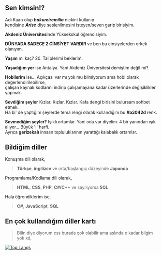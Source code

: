 ## Sen kimsin!?
Adı Kaan olup ***hakureiremilia*** nickini kullanıp  
kendisine ***Arise*** diye seslenilmesini isteyen/seven garip birisiyim.  

**Akdeniz Üniversitesi**nde Yüksekokul öğrencisiyim.  

**DÜNYADA SADECE 2 CİNSİYET VARDIR** ve ben bu cinsiyelerden erkek olanıyım.  

**Yaşım** mı kaç? 20. Taliplerimi beklerim.  

**Yaşadığım yer** ise Antalya. Yani Akdeniz Üniversitesi demiştim değil mi?  

**Hobilerim** ise... Açıkçası var mı yok mu bilmiyorum ama hobi olarak değerlendirilebilirse,  
çalışan kaynak kodlarını indirip çalışamayana kadar üzerlerinde değişiklikler yapmak.  

**Sevdiğim şeyler** Kızlar. Kızlar. Kızlar. Kafa dengi birisini bulursam sohbet etmek.  
Ha bi' de yaptığım şeylerde tema rengi olarak kullandığım bu **#b3042d** renk.  

**Sevmediğim şeyler?** Işıklı ortamlar. Yani oda var diyelim. 4 bir yanından ışık alıyor... Büyük 'i' harfi.  
Ayrıca **gerizekalı** innsan topluluklarının yarattığı kalabalık ortamlar.  

## Bildiğim diller
Konuşma dili olarak,

> **Türkçe**, **ingilizce** ve orta/başlangıç düzeyinde **Japonca**

Programlama/Kodlama dili olarak,

> **HTML**, **CSS**, **PHP**, **C#/C++** ve sayılıyorsa **SQL**

Hala öğrendiklerim ise,

> **C#**, **JavaScript**, **SQL**

## En çok kullandığım diller kartı
> Bilin diye diyorum css burada çok olabilir ama aslında o kadar bilgim yok xd,

[![Top Langs](https://github-readme-stats.vercel.app/api/top-langs/?username=hakureiremilia&border_color=ff5996&text_color=ffdc2e&locale=tr&title_color=ff3b62&bg_color=260215&exclude_repo=Mindustry)](https://github.com/anuraghazra/github-readme-stats)
